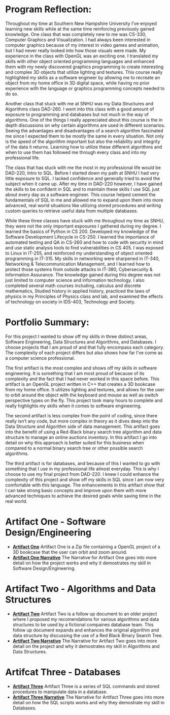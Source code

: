 # Program Reflection:
Throughout my time at Southern New Hampshire University I’ve enjoyed learning new skills while at the same time reinforcing previously gained knowledge. One class that was completely new to me was CS-330, Computer Graphics and Visualization. I had always been interested in computer graphics because of my interest in video games and animation, but I had never really looked into how those visuals were made. My experience in the class with OpenGL was an exciting one. I translated my skills with other object oriented programming languages and enhanced them with my newly discovered graphics programming to create interesting and complex 3D objects that utilize lighting and textures. This course really highlighted my skills as a software engineer by allowing me to recreate an object from my home office in 3D digital space, while having no prior experience with the language or graphics programming concepts needed to do so.

Another class that stuck with me at SNHU was my Data Structures and Algorithms class DAD-260. I went into this class with a good amount of exposure to programming and databases but not much in the way of algorithms. One of the things I really appreciated about this course is the in depth discussions on why certain algorithms are used in different scenarios. Seeing the advantages and disadvantages of a search algorithm fascinated me since I expected them to be mostly the same in every situation. Not only is the speed of the algorithm important but also the reliability and integrity of the data it returns. Learning how to utilize these different algorithms and when to use them has followed me through every class and into my professional life.

The class that has stuck with me the most in my professional life would be DAD-220, Intro to SQL. Before I started down my path at SNHU I had very little exposure to SQL. I lacked confidence and generally tried to avoid the subject when it came up. After my time in DAD-220 however, I have gained the skills to be confident in SQL and to maintain these skills I use SQL just about every day as a software engineer. This course helped cement the fundamentals of SQL in me and allowed me to expand upon them into more advanced, real world situations like utilizing stored procedures and writing custom queries to retrieve useful data from multiple databases.

While these three classes have stuck with me throughout my time as SNHU, they were not the only important exposures I gathered during my degree. I learned the basics of Python in CS 200. Developed my knowledge of the Software Development Lifecycle in CS-250. I learned the importance of automated testing and QA in CS-260 and how to code with security in mind and use static analysis tools to find vulnerabilities in CS 405. I was exposed to Linux in IT-255, and reinforced my understanding of object oriented programming in IT-315. My skills in networking were sharpened in IT-340, Networking & Telecommunication Management, and I learned how to protect those systems from outside attacks in IT-380, Cybersecurity & Information Assurance. The knowledge gained during this degree was not just limited to computer science and information technology. I also completed several math courses including, calculus and discrete mathematics, Studied history in applied history, practiced the laws of physics in my Principles of Physics class and lab, and examined the effects of technology on society in IDS-403, Technology and Society.

# Portfolio Summary:
For this project I wanted to show off my skills in three distinct areas, Software Engineering, Data Structures and Algorithms, and Databases. I choose projects that I am proud of and that fully encompass each category. The complexity of each project differs but also shows how far I’ve come as a computer science professional. 

The first artifact is the most complex and shows off my skills in software engineering. It is something that I am most proud of because of its complexity and the fact that I had never worked in this space before. This artifact is an OpenGL project written in C++ that creates a 3D bookcase from my home office. It utilizes lighting and textures, and allows for the user to orbit around the object with the keyboard and mouse as well as switch perspective types on the fly. This project took many hours to complete and really highlights my skills when it comes to software engineering.

The second artifact is less complex from the point of coding, since there really isn’t any code, but more complex in theory as it dives deep into the Data Structure and Algorithm side of data management. This artifact goes into the benefit of using a Red-Black binary search tree algorithm and data structure to manage an online auctions inventory. In this artifact I go into detail on why this approach is better suited for this business when compared to a normal binary search tree or other possible search algorithms.

The third artifact is for databases, and because of this I wanted to go with something that I use in my professional life almost everyday. This is why I choose to use my final project from DAD-220. I knew I could enhance the complexity of this project and show off my skills in SQL since I am now very comfortable with this language. The enhancements in this artifact show that I can take strong basic concepts and improve upon them with more advanced techniques to achieve the desired goals while saving time in the real world. 

# Artifact One - Software Design/Engineering
- **[Artifact One](https://github.com/Tyler-Beckham/TylerBeckham.github.io/blob/gh-pages/CS%20499%20Artifact%20One.zip)**
Artifact One is a Zip file containing a OpenGL project of a 3D bookcase that the user can orbit and zoom around.
- **[Artifact One Narrative](https://github.com/Tyler-Beckham/TylerBeckham.github.io/blob/gh-pages/CS%20499%20Artifact%20One%20Narrative.docx)**
The Narrative for Artifact One goes into more detail on how the project works and why it demostrates my skill in Software Design/Engineering.

# Artifact Two - Algorithms and Data Structures
- **[Artifact Two](https://github.com/Tyler-Beckham/TylerBeckham.github.io/blob/gh-pages/CS%20499%20Artifact%20Two.docx)**
Artifact Two is a follow up document to an older project where I proposed my recomendations for various algorithms and data structures to be used by a fictional compaines database team. This follow up document expands and enhances the original algorithm and data structure by discussing the use of a Red Black Binary Search Tree.
- **[Artifact Two Narrative](https://github.com/Tyler-Beckham/TylerBeckham.github.io/blob/gh-pages/CS%20499%20Artifact%20Two%20Narrative.docx)**
The Narrative for Artifact Two goes into more detail on the project and why it demostrates my skill in Algorithms and Data Structures.

# Artifcat Three - Databases
- **[Artifact Three](https://github.com/Tyler-Beckham/TylerBeckham.github.io/blob/gh-pages/Artifact%20Three.sql)**
Artifact Three is a series of SQL commands and stored procedures to manipulate data in a database.
- **[Artifact Three Narrative](https://github.com/Tyler-Beckham/TylerBeckham.github.io/blob/gh-pages/CS%20499%20Artifact%20Three%20Narrative.docx)**
The Narrative for Artifact Three goes into more detail on how the SQL scripts works and why they demostrate my skill in Databases.
